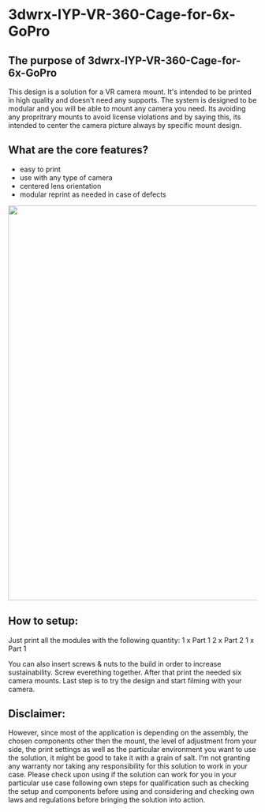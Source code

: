 # 3dwrx-IYP-VR-360-Cage-for-6x-GoPro

## The purpose of 3dwrx-IYP-VR-360-Cage-for-6x-GoPro
This design is a solution for a VR camera mount. It's intended to be printed in high quality and doesn't need any supports. The system is designed to be modular and you will be able to mount any camera you need. Its avoiding any propritrary mounts to avoid license violations and by saying this, its intended to center the camera picture always by specific mount design.

## What are the core features?
- easy to print
- use with any type of camera
- centered lens orientation
- modular reprint as needed in case of defects


<p align="center">
  <img 
    width="800"
    height="800"
    src="https://github.com/thomaszipf/3dwrx-IYP-VR-360-Cage-for-6x-GoPro/blob/main/Images/IYP-VR-360-Cage.PNG"
  >
</p>

## How to setup: 
Just print all the modules with the following quantity:
1 x Part 1
2 x Part 2
1 x Part 1

You can also insert screws & nuts to the build in order to increase sustainability.
Screw everething together. After that print the needed six camera mounts.
Last step is to try the design and start filming with your camera.

## Disclaimer:
However, since most of the application is depending on the assembly, the chosen components other then the mount, the level of adjustment from your side, the print settings as well as the particular environment you want to use the solution, it might be good to take it with a grain of salt. I‘m not granting any warranty nor taking any responsibility for this solution to work in your case. Please check upon using if the solution can work for you in your particular use case following own steps for qualification such as checking the setup and components before using and considering and checking own laws and regulations before bringing the solution into action.
